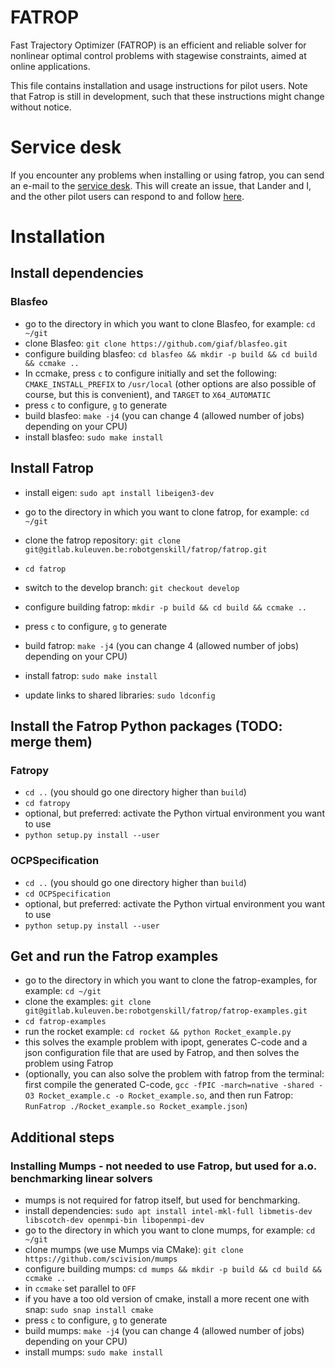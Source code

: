 # FATROP

Fast Trajectory Optimizer (FATROP) is an efficient and reliable solver for nonlinear optimal control problems with stagewise constraints, aimed at online applications.

This file contains installation and usage instructions for pilot users. Note that Fatrop is still in development, such that these instructions might change without notice.

# Service desk

If you encounter any problems when installing or using fatrop, you can send an e-mail to the [service desk](mailto:gitlab-incoming+robotgenskill-fatrop-fatrop-5447-issue-@kuleuven.be). This will create an issue, that Lander and I, and the other pilot users can respond to and follow [here](https://gitlab.kuleuven.be/robotgenskill/fatrop/fatrop/-/issues/service_desk).

# Installation

## Install dependencies

### Blasfeo

* go to the directory in which you want to clone Blasfeo, for example: `cd ~/git`
* clone Blasfeo: `git clone https://github.com/giaf/blasfeo.git`
* configure building blasfeo: `cd blasfeo && mkdir -p build && cd build && ccmake ..`
* In ccmake, press `c` to configure initially and set the following: `CMAKE_INSTALL_PREFIX` to `/usr/local` (other options are also possible of course, but this is convenient), and `TARGET` to `X64_AUTOMATIC`
* press `c` to configure, `g` to generate
* build blasfeo: `make -j4` (you can change 4 (allowed number of jobs) depending on your CPU)
* install blasfeo: `sudo make install`

## Install Fatrop

* install eigen: `sudo apt install libeigen3-dev`
* go to the directory in which you want to clone fatrop, for example: `cd ~/git`
* clone the fatrop repository: `git clone git@gitlab.kuleuven.be:robotgenskill/fatrop/fatrop.git`
* `cd fatrop`
* switch to the develop branch: `git checkout develop`
* configure building fatrop: `mkdir -p build && cd build && ccmake ..`
* press `c` to configure, `g` to generate
* build fatrop: `make -j4` (you can change 4 (allowed number of jobs) depending on your CPU)
* install fatrop: `sudo make install`

* update links to shared libraries: `sudo ldconfig`

## Install the Fatrop Python packages (TODO: merge them)

### Fatropy

* `cd ..` (you should go one directory higher than `build`)
* `cd fatropy`
* optional, but preferred: activate the Python virtual environment you want to use
* `python setup.py install --user`

### OCPSpecification
* `cd ..` (you should go one directory higher than `build`)
* `cd OCPSpecification`
* optional, but preferred: activate the Python virtual environment you want to use
* `python setup.py install --user`

## Get and run the Fatrop examples

* go to the directory in which you want to clone the fatrop-examples, for example: `cd ~/git`
* clone the examples: `git clone git@gitlab.kuleuven.be:robotgenskill/fatrop/fatrop-examples.git`
* `cd fatrop-examples`
* run the rocket example: `cd rocket && python Rocket_example.py`
* this solves the example problem with ipopt, generates C-code and a json configuration file that are used by Fatrop, and then solves the problem using Fatrop
* (optionally, you can also solve the problem with fatrop from the terminal: first compile the generated C-code, `gcc -fPIC -march=native -shared -O3 Rocket_example.c -o Rocket_example.so`, and then run Fatrop: `RunFatrop ./Rocket_example.so Rocket_example.json`)

## Additional steps

### Installing Mumps - not needed to use Fatrop, but used for a.o. benchmarking linear solvers

* mumps is not required for fatrop itself, but used for benchmarking.
* install dependencies: `sudo apt install intel-mkl-full libmetis-dev libscotch-dev openmpi-bin libopenmpi-dev`
* go to the directory in which you want to clone mumps, for example: `cd ~/git`
* clone mumps (we use Mumps via CMake): `git clone https://github.com/scivision/mumps`
* configure building mumps: `cd mumps && mkdir -p build && cd build && ccmake ..`
* in `ccmake` set parallel to `OFF`
* if you have a too old version of cmake, install a more recent one with snap: `sudo snap install cmake`
* press `c` to configure, `g` to generate
* build mumps: `make -j4` (you can change 4 (allowed number of jobs) depending on your CPU)
* install mumps: `sudo make install`